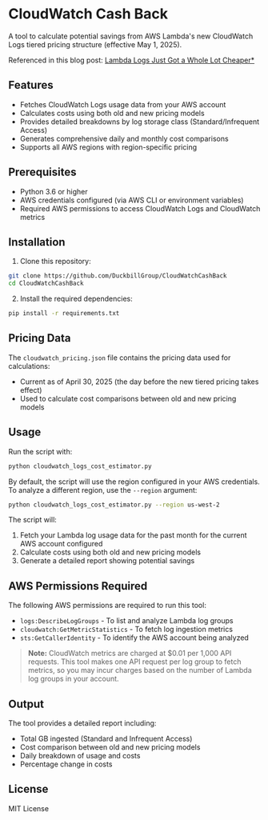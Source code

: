 # CloudWatch Cash Back

A tool to calculate potential savings from AWS Lambda's new CloudWatch Logs tiered pricing structure (effective May 1, 2025).

Referenced in this blog post: 
[Lambda Logs Just Got a Whole Lot Cheaper*](https://www.duckbillgroup.com/blog/lambda-logs-just-got-cheaper/)


## Features

- Fetches CloudWatch Logs usage data from your AWS account
- Calculates costs using both old and new pricing models 
- Provides detailed breakdowns by log storage class (Standard/Infrequent Access)
- Generates comprehensive daily and monthly cost comparisons
- Supports all AWS regions with region-specific pricing

## Prerequisites

- Python 3.6 or higher
- AWS credentials configured (via AWS CLI or environment variables)
- Required AWS permissions to access CloudWatch Logs and CloudWatch metrics

## Installation

1. Clone this repository:
```bash
git clone https://github.com/DuckbillGroup/CloudWatchCashBack
cd CloudWatchCashBack
```

2. Install the required dependencies:
```bash
pip install -r requirements.txt
```

## Pricing Data

The `cloudwatch_pricing.json` file contains the pricing data used for calculations:
- Current as of April 30, 2025 (the day before the new tiered pricing takes effect)
- Used to calculate cost comparisons between old and new pricing models

## Usage

Run the script with:
```bash
python cloudwatch_logs_cost_estimator.py
```

By default, the script will use the region configured in your AWS credentials. To analyze a different region, use the `--region` argument:

```bash
python cloudwatch_logs_cost_estimator.py --region us-west-2
```

The script will:
1. Fetch your Lambda log usage data for the past month for the current AWS account configured
2. Calculate costs using both old and new pricing models
3. Generate a detailed report showing potential savings

## AWS Permissions Required

The following AWS permissions are required to run this tool:
- `logs:DescribeLogGroups` - To list and analyze Lambda log groups
- `cloudwatch:GetMetricStatistics` - To fetch log ingestion metrics
- `sts:GetCallerIdentity` - To identify the AWS account being analyzed

> **Note:** CloudWatch metrics are charged at $0.01 per 1,000 API requests. This tool makes one API request per log group to fetch metrics, so you may incur charges based on the number of Lambda log groups in your account.

## Output

The tool provides a detailed report including:
- Total GB ingested (Standard and Infrequent Access)
- Cost comparison between old and new pricing models
- Daily breakdown of usage and costs
- Percentage change in costs

## License

MIT License
